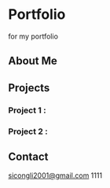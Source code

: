 # Portfolio
for my portfolio 
## About Me
## Projects 
### Project 1 : 
### Project 2 :
## Contact 
 sicongli2001@gmail.com
 1111